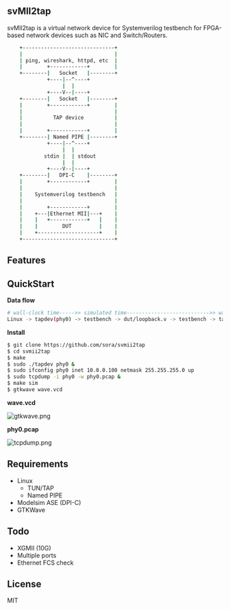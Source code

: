 svMII2tap
---------

svMII2tap is a virtual network device for Systemverilog testbench for FPGA-based network devices such as NIC and Switch/Routers.


```bash
	+------------------------------+  
	|                              |  
	| ping, wireshark, httpd, etc  |  
	|        +------------+        |  
	+--------|   Socket   |--------+  
	         +----|--^----+             
	              |  |
	         +----V--|----+
	+--------|   Socket   |--------+  
	|        +------------+        |  
	|                              |  
	|          TAP device          |
	|                              |  
	|        +------------+        |  
	+--------| Named PIPE |--------+  
	         +----|--^----+          
	              |  |
	        stdin |  | stdout
	              |  |
	         +----V--|----+          
	+--------|   DPI-C    |--------+
	|        +------------+        |
	|                              |
	|    Systemverilog testbench   |
	|                              |
	|        +------------+        |
	|    +---|Ethernet MII|---+    |
	|    |   +------------+   |    |
	|    |        DUT         |    |
	|    +--------------------+    |
	+------------------------------+
```

Features
--------

QuickStart
----------

**Data flow**

```bash
# wall-clock time----->> simulated time--------------------------->> wall-clock time--------------->>
Linux -> tapdev(phy0) -> testbench -> dut/loopback.v -> testbench -> tapdev(phy0) -> Linux -> tcpdump
```

**Install**

```bash
$ git clone https://github.com/sora/svmii2tap
$ cd svmii2tap
$ make
$ sudo ./tapdev phy0 &
$ sudo ifconfig phy0 inet 10.0.0.100 netmask 255.255.255.0 up
$ sudo tcpdump -i phy0 -w phy0.pcap &
$ make sim
$ gtkwave wave.vcd
```

**wave.vcd**

![gtkwave.png](https://raw.githubusercontent.com/wiki/sora/svmii2tap/images/gtkwave.png)

**phy0.pcap**

![tcpdump.png](https://raw.githubusercontent.com/wiki/sora/svmii2tap/images/tcpdump.png)

Requirements
------------

* Linux
	- TUN/TAP
	- Named PIPE
* Modelsim ASE (DPI-C)
* GTKWave

Todo
----

* XGMII (10G)
* Multiple ports
* Ethernet FCS check

License
-------

MIT

